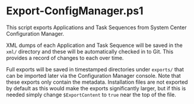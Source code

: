 # Export-ConfigManager.ps1

This script exports Applications and Task Sequences from System Center Configuration Manager.

XML dumps of each Application and Task Sequence will be saved in the `xml/` directory and these will be automatically checked in to Git.
This provides a record of changes to each over time.

Full exports will be saved in timestamped directories under `exports/` that can be imported later via the Configuration Manager console.
Note that these exports only contain the metadata.
Installation files are not exported by default as this would make the exports significantly larger, but if this is needed simply change `$ExportContent` to `true` near the top of the file.
